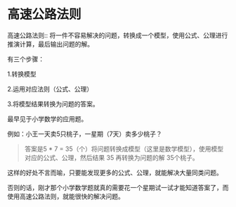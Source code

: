 # 高速公路法则

高速公路法则:: 将一件不容易解决的问题，转换成一个模型，使用公式、公理进行推演计算，最后输出问题的解。

有三个步骤： 

1.转换模型

2.运用对应法则（公式、公理）

3.将模型结果转换为问题的答案。

最早见于小学数学的应用题。

例如：小王一天卖5只桃子，一星期（7天）卖多少桃子？

> 答案是5 * 7 = 35（个）将问题转换成模型（这里是数学模型），使用模型对应的公式、公理，然后结果 35 再转换为问题的解 35个桃子。

这样的好处不言而喻，只要能发现更多的公式、公理，就能解决大量同类问题。

否则的话，刚才那个小学数学题就真的需要花一个星期试一试才能知道答案了，而使用高速公路法则，就能很快的解决问题。